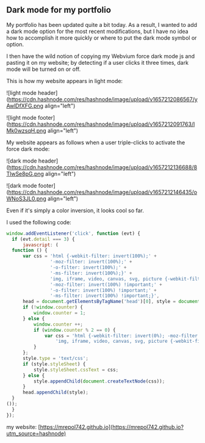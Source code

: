 ## Dark mode for my portfolio

My portfolio has been updated quite a bit today. As a result, I wanted to add a dark mode option for the most recent modifications, but I have no idea how to accomplish it more quickly or where to put the dark mode symbol or option.

I then have the wild notion of copying my Webvium force dark mode js and pasting it on my website; by detecting if a user clicks it three times, dark mode will be turned on or off.

This is how my website appears in light mode:

![light mode header](https://cdn.hashnode.com/res/hashnode/image/upload/v1657212086567/yAwlDfXFG.png align="left")

![light mode footer](https://cdn.hashnode.com/res/hashnode/image/upload/v1657212091763/lMk0wzsqH.png align="left")

My website appears as follows when a user triple-clicks to activate the force dark mode:

![dark mode header](https://cdn.hashnode.com/res/hashnode/image/upload/v1657212136688/8TlwSe8pG.png align="left")

![dark mode footer](https://cdn.hashnode.com/res/hashnode/image/upload/v1657212146435/oWNoS3JL0.png align="left")

Even if it's simply a color inversion, it looks cool so far.

I used the following code:

``` JavaScript
window.addEventListener('click', function (evt) {
  if (evt.detail === 3) {
      javascript: (
  function () { 
      var css = 'html {-webkit-filter: invert(100%);' +
                '-moz-filter: invert(100%);' + 
                '-o-filter: invert(100%);' + 
                '-ms-filter: invert(100%);}' +
                'img, iframe, video, canvas, svg, picture {-webkit-filter: invert(100%) !important;' +
                '-moz-filter: invert(100%) !important;' + 
                '-o-filter: invert(100%) !important;' + 
                '-ms-filter: invert(100%) !important;}',
      head = document.getElementsByTagName('head')[0], style = document.createElement('style');
      if (!window.counter) { 
          window.counter = 1;
      } else { 
          window.counter ++;
          if (window.counter % 2 == 0) { 
              var css = 'html {-webkit-filter: invert(0%); -moz-filter: invert(0%); -o-filter: invert(0%); -ms-filter: invert(0%); }' +
                  'img, iframe, video, canvas, svg, picture {-webkit-filter: invert(0%) !important; -moz-filter: invert(0%) !important; -o-filter: invert(0%) !important; -ms-filter: invert(0%) !important;}'
          }
      };
      style.type = 'text/css';
      if (style.styleSheet) {
          style.styleSheet.cssText = css;
      } else {
          style.appendChild(document.createTextNode(css));
      }
      head.appendChild(style);
  }
());
  }
});
```

my website: [https://mrepol742.github.io](https://mrepol742.github.io?utm_source=hashnode)